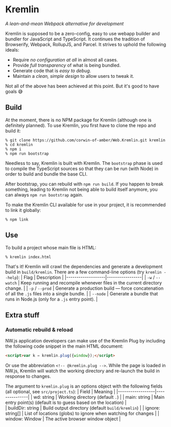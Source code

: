 # Kremlin
_A lean-and-mean Webpack alternative for development_

Kremlin is supposed to be a zero-config, easy to use webapp builder
and bundler for JavaScript and TypeScript.
It continues the tradition of Browserify, Webpack, RollupJS, and Parcel.
It strives to uphold the following ideals:
 * Require *no configuration at all* in almost all cases.
 * Provide *full transparency* of what is being bundled.
 * Generate code that is *easy to debug*.
 * Maintain a *clean, simple design* to allow users to tweak it.

Not all of the above has been achieved at this point. But it's good to have goals 😅

## Build

At the moment, there is no NPM package for Kremlin (although one is definitely planned).
To use Kremlin, you first have to clone the repo and build it:
```
% git clone https://github.com/corwin-of-amber/Web.Kremlin.git kremlin
% cd kremlin
% npm i
% npm run bootstrap
```

Needless to say, Kremlin is built with Kremlin. The `bootstrap` phase is used
to compile the TypeScript sources so that they can be run (with Node) in order
to build and bundle the base CLI.

After bootstrap, you can rebuild with `npm run build`. If you happen to break something, leading to Kremlin not being able to build itself anymore, you can always `npm run bootstrap` again.

To make the Kremlin CLI available for use in your project, it is recommended to link it globally:
```
% npm link
```

## Use

To build a project whose main file is HTML:
```
% kremlin index.html
```

That's it! Kremlin will crawl the dependencies and generate a development build in `build/kremlin`.
There are a few command-line options (try `kremlin --help`):
| Flag              | Description     |
|-------------------|-----------------|
| `-w` / `--watch`  | Keep running and recompile whenever files in the current directory change. |
| `-p` / `--prod`   | Generate a production build — force concatenation of all the `.js` files into a single bundle.  |
| `--node`          | Generate a bundle that runs in Node.js (only for a `.js` entry point).     |

## Extra stuff

### Automatic rebuild & reload

NW.js application developers can make use of the Kremlin Plug by including the
following code snippet in the main HTML document:
```html
<script>var k = kremlin.plug({window});</script>
```

Or use the abbreviation `<!-- @kremlin.plug -->`.
While the page is loaded in NW.js, Kremlin will watch the working directory and re-launch the build in response to changes.

The argument to `kremlin.plug` is an options object with the following fields (all
optional, see `src/project.ts`):
| Field            | Meaning       |
|------------------|---------------|
| wd: string       | Working directory (default `.`) |
| main: string     | Main entry point(s) (default is to guess based on the location) |    
| buildDir: string  | Build output directory (default `build/kremlin`)          |
| ignore: string[]  | List of locations (globs) to ignore when watching for changes |
| window: Window    | The active browser window object   |

